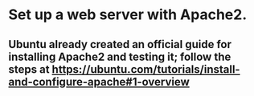 # Set up a web server with Apache2.

## Ubuntu already created an official guide for installing Apache2 and testing it; follow the steps at https://ubuntu.com/tutorials/install-and-configure-apache#1-overview

